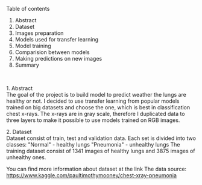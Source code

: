Table of contents
1. Abstract
2. Dataset
3. Images preparation
4. Models used for transfer learning
5. Model training
6. Comparision between models
7. Making predictions on new images
8. Summary
</br>

<p>
1. Abstract</br>
The goal of the project is to build model to predict weather the lungs are healthy or not. I decided to use transfer learning from popular models trained on big datasets and choose the one, which is best in classification chest x-rays. The x-rays are in gray scale, therefore I duplicated data to three layers to make it possible to use models trained on RGB images.
</p>

<p>
2. Dataset</br>
Dataset consist of train, test and validation data. Each set is divided into two classes: 
"Normal" - healthy lungs
"Pneumonia" - unhealthy lungs
The training dataset consist of 1341 images of healthy lungs and 3875 images of unhealthy ones.

You can find more information about dataset at the link
The data source: https://www.kaggle.com/paultimothymooney/chest-xray-pneumonia
</p>
